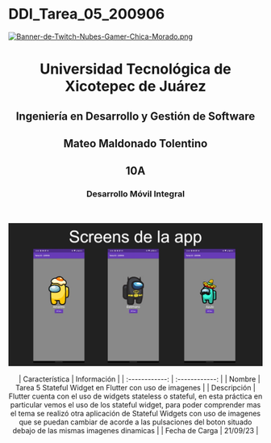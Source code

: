 # DDI_Tarea_05_200906

[![Banner-de-Twitch-Nubes-Gamer-Chica-Morado.png](https://i.postimg.cc/15q3LFXF/Banner-de-Twitch-Nubes-Gamer-Chica-Morado.png)](https://postimg.cc/MvzwBvyZ)

<div align="center">
  
# Universidad Tecnológica de Xicotepec de Juárez


## Ingeniería en Desarrollo y Gestión de Software
## Mateo Maldonado Tolentino 
## 10A
### Desarrollo Móvil Integral
&nbsp;
&nbsp;

[![Banner-de-Twitch-Nubes-Gamer-Chica-Morado.png](https://github.com/MattMT/DMI_src/blob/main/t_05.jpeg)]((https://github.com/MattMT/DMI_src/blob/main/t_05.jpeg))

&nbsp;
&nbsp;
|  Característica |  Información |
| :------------: | :------------: |
| Nombre  |  Tarea 5 Stateful Widget en Flutter con uso de imagenes |
| Descripción  | Flutter cuenta con el uso de widgets stateless o stateful, en esta práctica en particular vemos el uso de los stateful widget, para poder comprender mas el tema se realizó otra aplicación de Stateful Widgets con uso de imagenes que se puedan cambiar de acorde a las pulsaciones del boton situado debajo de las mismas imagenes dinamicas |
|  Fecha de Carga | 21/09/23  |
